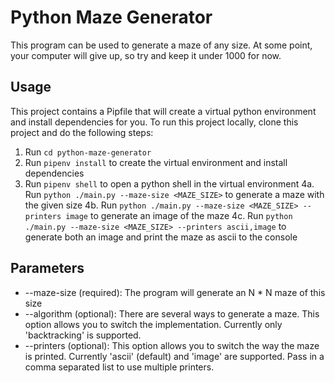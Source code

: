 # Python Maze Generator

This program can be used to generate a maze of any size. At some point, your computer will give up, so try and keep it under 1000 for now.

## Usage
This project contains a Pipfile that will create a virtual python environment and install dependencies for you.
To run this project locally, clone this project and do the following steps: 

1. Run `cd python-maze-generator`
2. Run `pipenv install` to create the virtual environment and install dependencies
3. Run `pipenv shell` to open a python shell in the virtual environment
4a. Run `python ./main.py --maze-size <MAZE_SIZE>` to generate a maze with the given size
4b. Run `python ./main.py --maze-size <MAZE_SIZE> --printers image` to generate an image of the maze
4c. Run `python ./main.py --maze-size <MAZE_SIZE> --printers ascii,image` to generate both an image and print the maze as ascii to the console

## Parameters
* --maze-size (required): The program will generate an N * N maze of this size
* --algorithm (optional): There are several ways to generate a maze. This option allows you to switch the implementation. Currently only 'backtracking' is supported.
* --printers (optional): This option allows you to switch the way the maze is printed. Currently 'ascii' (default) and 'image' are supported. Pass in a comma separated list to use multiple printers.
